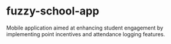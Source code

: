 # fuzzy-school-app
Mobile application aimed at enhancing student engagement by implementing point incentives and attendance logging features.
